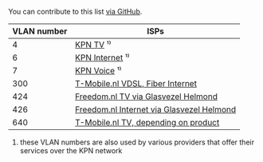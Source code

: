 You can contribute to this list [via GitHub](https://github.com/Habbie/isp-vlans).

| VLAN number | ISPs                                                                                                                        |
|-------------|-----------------------------------------------------------------------------------------------------------------------------|
| 4           | [KPN TV](https://www.kpn.com/service/eigen-apparatuur.htm) ¹⁾                                                               |
| 6           | [KPN Internet](https://www.kpn.com/service/eigen-apparatuur.htm) ¹⁾                                                         |
| 7           | [KPN Voice](https://www.kpn.com/service/eigen-apparatuur.htm) ¹⁾                                                            |
| 300         | [T-Mobile.nl VDSL, Fiber Internet](https://www.t-mobile.nl/klantenservice/thuis/internet-wifi/installeren/eigen-modem)      |
| 424         | [Freedom.nl TV via Glasvezel Helmond](https://helpdesk.freedom.nl/category-detail/algemene-instellingen-eigen-modem#instellingen-voor-de-glasvezelverbindingen)  |
| 426         | [Freedom.nl Internet via Glasvezel Helmond](https://helpdesk.freedom.nl/category-detail/algemene-instellingen-eigen-modem#instellingen-voor-de-glasvezelverbindingen)  |
| 640         | [T-Mobile.nl TV, depending on product](https://www.t-mobile.nl/klantenservice/thuis/internet-wifi/installeren/eigen-modem)  |

1) these VLAN numbers are also used by various providers that offer their services over the KPN network
